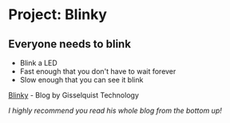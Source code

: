 # **Project:** Blinky
## Everyone needs to blink

* Blink a LED
* Fast enough that you don't have to wait forever
* Slow enough that you can see it blink

[Blinky](http://zipcpu.com/blog/2017/05/19/blinky.html) - Blog by Gisselquist Technology

_I highly recommend you read his whole blog from the bottom up!_

